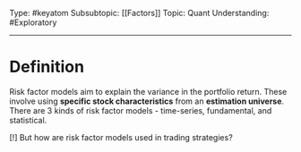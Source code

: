 Type: #keyatom
Subsubtopic: [[Factors]]
Topic: Quant 
Understanding: #Exploratory 

----
# Definition

Risk factor models aim to explain the variance in the portfolio return.  These involve using **specific stock characteristics** from an **estimation universe**. There are 3 kinds of risk factor models - time-series, fundamental, and statistical.

[!] But how are risk factor models used in trading strategies?


